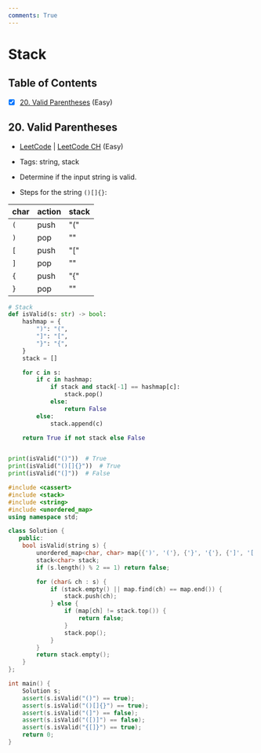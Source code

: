 ```yaml
---
comments: True
---
```


# Stack

## Table of Contents

- [x] [20. Valid Parentheses](https://leetcode.cn/problems/valid-parentheses/) (Easy)

## 20. Valid Parentheses

-   [LeetCode](https://leetcode.com/problems/valid-parentheses/) | [LeetCode CH](https://leetcode.cn/problems/valid-parentheses/) (Easy)

-   Tags: string, stack
-   Determine if the input string is valid.
-   Steps for the string `()[]{}`:

| char | action | stack |
| ---- | ------ | ----- |
| `(`  | push   | "("   |
| `)`  | pop    | ""    |
| `[`  | push   | "["   |
| `]`  | pop    | ""    |
| `{`  | push   | "{"   |
| `}`  | pop    | ""    |


```python title="20. Valid Parentheses - Python Solution"
# Stack
def isValid(s: str) -> bool:
    hashmap = {
        ")": "(",
        "]": "[",
        "}": "{",
    }
    stack = []

    for c in s:
        if c in hashmap:
            if stack and stack[-1] == hashmap[c]:
                stack.pop()
            else:
                return False
        else:
            stack.append(c)

    return True if not stack else False


print(isValid("()"))  # True
print(isValid("()[]{}"))  # True
print(isValid("(]"))  # False

```

```cpp title="20. Valid Parentheses - C++ Solution"
#include <cassert>
#include <stack>
#include <string>
#include <unordered_map>
using namespace std;

class Solution {
   public:
    bool isValid(string s) {
        unordered_map<char, char> map{{')', '('}, {'}', '{'}, {']', '['}};
        stack<char> stack;
        if (s.length() % 2 == 1) return false;

        for (char& ch : s) {
            if (stack.empty() || map.find(ch) == map.end()) {
                stack.push(ch);
            } else {
                if (map[ch] != stack.top()) {
                    return false;
                }
                stack.pop();
            }
        }
        return stack.empty();
    }
};

int main() {
    Solution s;
    assert(s.isValid("()") == true);
    assert(s.isValid("()[]{}") == true);
    assert(s.isValid("(]") == false);
    assert(s.isValid("([)]") == false);
    assert(s.isValid("{[]}") == true);
    return 0;
}

```
